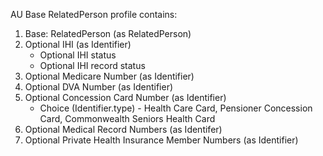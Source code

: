 AU Base RelatedPerson profile contains:

1. Base: RelatedPerson (as RelatedPerson)
1. Optional IHI (as Identifier)
	* Optional IHI status
	* Optional IHI record status
1. Optional Medicare Number (as Identifier)
1. Optional DVA Number (as Identifier)
1. Optional Concession Card Number (as Identifier)
	* Choice (Identifier.type) - Health Care Card, Pensioner Concession Card, Commonwealth Seniors Health Card
1. Optional Medical Record Numbers (as Identifer)
1. Optional Private Health Insurance Member Numbers (as Identifier)
